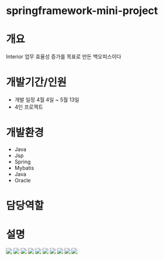 # springframework-mini-project

<h1>개요</h1>
<span>Interior 업무 효율성 증가를 목표로 만든 백오피스이다</span>
<span></span>

<h1>개발기간/인원</h1>
<ul>
 <li>개발 일정 4월 4일 ~ 5월 13일</li>
  <li>4인 프로젝트</li>
</ul>

<h1>개발환경</h1>
<ul>
  <li>Java</li>
  <li>Jsp</li>
  <li>Spring</li>
  <li>Mybatis</li>
  <li>Java</li>
  <li>Oracle</li>
</ul>
<h1>담당역할</h1>

<h1>설명</h1>
<span>
  <img src="https://user-images.githubusercontent.com/55389539/168534330-353ad8b2-df93-463f-a14d-10d5026143e1.png"/>
  <img src="https://user-images.githubusercontent.com/55389539/168535529-2e625cdc-5923-4cc0-ac21-bdbb4e2dc31f.png"/>
  <img src="https://user-images.githubusercontent.com/55389539/168535602-0995b88f-4977-4327-a824-8e709f0532a0.png"/>
  <img src="https://user-images.githubusercontent.com/55389539/168535665-69021368-9464-40c8-b3b5-f16b8d2a6a61.png"/>
  <img src="https://user-images.githubusercontent.com/55389539/168535730-15680d2c-dd1d-4095-b1c5-e3fe5d372565.png"/>
  <img src="https://user-images.githubusercontent.com/55389539/168535769-8db83e1d-92c1-491c-ac75-898e4570b8b1.png"/>
  <img src="https://user-images.githubusercontent.com/55389539/168535806-a6d42dd7-face-4ae4-8774-9b7aede93b5a.png"/>
  <img src="https://user-images.githubusercontent.com/55389539/168535838-32c17c4c-e6f1-4d5e-902a-f35095cb085a.png"/>
  <img src="https://user-images.githubusercontent.com/55389539/168535910-61578b79-2203-4897-87ca-07e3fd52ece4.png"/>
  <img src="https://user-images.githubusercontent.com/55389539/168535942-b355d83e-bb9a-4642-9f2f-da6a134846f6.png"/>

<span>
